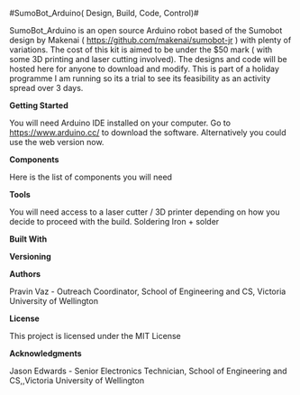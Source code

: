 #SumoBot_Arduino( Design, Build, Code, Control)#

SumoBot_Arduino is an open source Arduino robot based of the Sumobot design by Makenai ( https://github.com/makenai/sumobot-jr ) with plenty of variations. 
The cost of this kit is aimed to be under the $50 mark ( with some 3D printing and laser cutting involved). The designs and code will be hosted here for anyone to download and modify. This is part of a holiday programme I am running so its a trial to see its feasibility as an activity spread over 3 days. 

**Getting Started**

You will need Arduino IDE installed on your computer. Go to https://www.arduino.cc/ to download the software. Alternatively you could use the web version now. 

**Components**

Here is the list of components you will need



**Tools**

You will need access to a laser cutter / 3D printer depending on how you decide to proceed with the build. 
Soldering Iron + solder


**Built With**


**Versioning**


**Authors**

Pravin Vaz - Outreach Coordinator, School of Engineering and CS, Victoria University of Wellington

**License**

This project is licensed under the MIT License 

**Acknowledgments**

Jason Edwards - Senior Electronics Technician, School of Engineering and CS,,Victoria University of Wellington



